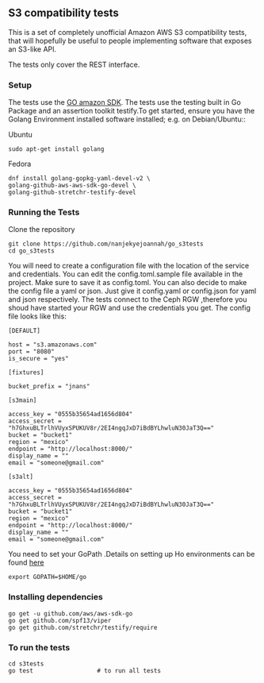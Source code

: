 
 ## S3 compatibility tests

This is a set of completely unofficial Amazon AWS S3 compatibility
tests, that will hopefully be useful to people implementing software
that exposes an S3-like API.

The tests only cover the REST interface.

### Setup

The tests use the [GO amazon SDK](). The tests use the testing built in Go Package and an assertion toolkit testify.To get started, ensure you have the Golang Environment installed software installed; e.g. on Debian/Ubuntu::

Ubuntu

	sudo apt-get install golang 

Fedora

	dnf install golang-gopkg-yaml-devel-v2 \
	golang-github-aws-aws-sdk-go-devel \
	golang-github-stretchr-testify-devel


### Running the Tests

Clone the repository

	git clone https://github.com/nanjekyejoannah/go_s3tests
	cd go_s3tests

You will need to create a configuration file with the location of the service and credentials. You can edit the config.toml.sample file available in the project. Make sure to save it as config.toml. You can also decide to make the config file a yaml or json. Just give it config.yaml or config.json for yaml and json respectively. The tests connect to the Ceph RGW ,therefore you shoud have started your RGW and use the credentials you get. The config file looks like this:

	[DEFAULT]

	host = "s3.amazonaws.com"
	port = "8080"
	is_secure = "yes"

	[fixtures]

	bucket_prefix = "jnans"

	[s3main]

	access_key = "0555b35654ad1656d804"
	access_secret = "h7GhxuBLTrlhVUyxSPUKUV8r/2EI4ngqJxD7iBdBYLhwluN30JaT3Q=="
	bucket = "bucket1"
	region = "mexico"
	endpoint = "http://localhost:8000/"
	display_name = ""
	email = "someone@gmail.com"

	[s3alt]

	access_key = "0555b35654ad1656d804"
	access_secret = "h7GhxuBLTrlhVUyxSPUKUV8r/2EI4ngqJxD7iBdBYLhwluN30JaT3Q=="
	bucket = "bucket1"
	region = "mexico"
	endpoint = "http://localhost:8000/"
	display_name = ""
	email = "someone@gmail.com"

You need to set your GoPath .Details on setting up Ho environments can be found [here](https://golang.org/doc/install)
	
	export GOPATH=$HOME/go

### Installing dependencies

	go get -u github.com/aws/aws-sdk-go
	go get github.com/spf13/viper
	go get github.com/stretchr/testify/require

### To run the tests
	
	cd s3tests
	go test        			 # to run all tests
